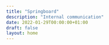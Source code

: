 ```yaml
---
title: "Springboard"
description: "Internal communication"
date: 2022-01-29T00:00:00+01:00
draft: false
layout: home
---
```


 